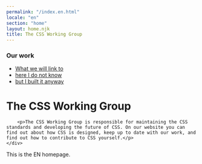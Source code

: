 ```yaml
---
permalink: "/index.en.html"
locale: "en"
section: "home"
layout: home.njk
title: The CSS Working Group
---
```


<div class="banner">
    <nav class="quicklinks">
        <h3>Our work</h3>
        <ul>
            <li><a href="">What we will link to</a></li>
            <li><a href="">here I do not know</a></li>
            <li><a href="">but I built it anyway</a></li>
        </ul>
    </nav>
    <div class="banner-content">
        <h1>The CSS Working Group</h1>

        <p>The CSS Working Group is responsible for maintaining the CSS standards and developing the future of CSS. On our website you can find out about how CSS is designed, keep up to date with our work, and find out how to contribute to CSS yourself.</p>
    </div>
</div>

This is the EN homepage.